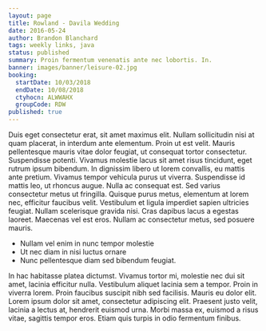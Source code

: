 ```yaml
---
layout: page
title: Rowland - Davila Wedding
date: 2016-05-24
author: Brandon Blanchard
tags: weekly links, java
status: published
summary: Proin fermentum venenatis ante nec lobortis. In.
banner: images/banner/leisure-02.jpg
booking:
  startDate: 10/03/2018
  endDate: 10/08/2018
  ctyhocn: ALWWAHX
  groupCode: RDW
published: true
---
```

Duis eget consectetur erat, sit amet maximus elit. Nullam sollicitudin nisi at quam placerat, in interdum ante elementum. Proin ut est velit. Mauris pellentesque mauris vitae dolor feugiat, ut consequat tortor consectetur. Suspendisse potenti. Vivamus molestie lacus sit amet risus tincidunt, eget rutrum ipsum bibendum. In dignissim libero ut lorem convallis, eu mattis ante pretium. Vivamus tempor vehicula purus ut viverra. Suspendisse id mattis leo, ut rhoncus augue.
Nulla ac consequat est. Sed varius consectetur metus ut fringilla. Quisque purus metus, elementum at lorem nec, efficitur faucibus velit. Vestibulum et ligula imperdiet sapien ultricies feugiat. Nullam scelerisque gravida nisi. Cras dapibus lacus a egestas laoreet. Maecenas vel est eros. Nullam ac consectetur metus, sed posuere mauris.

* Nullam vel enim in nunc tempor molestie
* Ut nec diam in nisi luctus ornare
* Nunc pellentesque diam sed bibendum feugiat.

In hac habitasse platea dictumst. Vivamus tortor mi, molestie nec dui sit amet, lacinia efficitur nulla. Vestibulum aliquet lacinia sem a tempor. Proin in viverra lorem. Proin faucibus suscipit nibh sed facilisis. Mauris eu dolor elit. Lorem ipsum dolor sit amet, consectetur adipiscing elit. Praesent justo velit, lacinia a lectus at, hendrerit euismod urna. Morbi massa ex, euismod a risus vitae, sagittis tempor eros. Etiam quis turpis in odio fermentum finibus.
